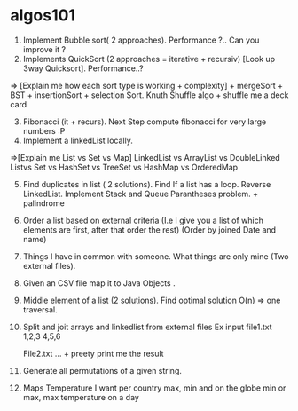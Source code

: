 # algos101

1. Implement Bubble sort( 2 approaches). Performance ?.. Can you improve it ?
2. Implements QuickSort (2 approaches = iterative + recursiv) [Look up 3way Quicksort]. Performance..?

=> [Explain me  how each sort type is working + complexity] + mergeSort + BST + insertionSort + selection Sort.
Knuth Shuffle algo + shuffle me a deck card 

3. Fibonacci (it + recurs). Next Step compute fibonacci for very large numbers :P
4. Implement a linkedList locally.

=>[Explain me List vs Set vs Map]
LinkedList vs ArrayList vs DoubleLinked Listvs Set vs HashSet vs TreeSet vs HashMap vs OrderedMap

5. Find duplicates in list ( 2 solutions).
Find If a list has a loop.
Reverse LinkedList.
Implement Stack and Queue
Parantheses problem. + palindrome

6. Order a list based on external criteria 
		(I.e I give you a list of which elements are first, after that order the rest)
		(Order by joined Date and name)
7. Things I have in common with someone. What things are only mine (Two external files).
8. Given an CSV file map it to Java Objects .
9. Middle element of a list (2 solutions). Find optimal solution O(n) => one traversal.
10. Split and joit arrays and linkedlist from external files
	Ex input file1.txt
		1,2,3
		4,5,6
		
	File2.txt
		...
		 + preety print me the result

11. Generate all permutations of a given string.

12. Maps Temperature I want per country max, min and on the globe min or max, max temperature on a day
